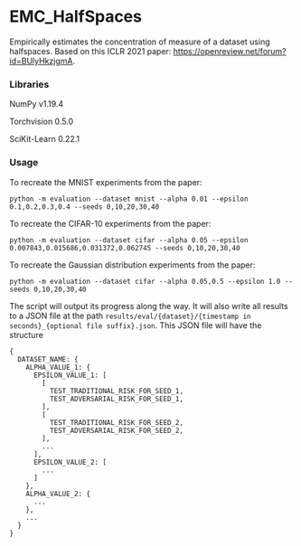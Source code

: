 # EMC_HalfSpaces
Empirically estimates the concentration of measure of a dataset using halfspaces. Based on this ICLR 2021 paper: https://openreview.net/forum?id=BUlyHkzjgmA.

### Libraries
NumPy v1.19.4

Torchvision 0.5.0

SciKit-Learn 0.22.1

### Usage

To recreate the MNIST experiments from the paper: 

```python -m evaluation --dataset mnist --alpha 0.01 --epsilon 0.1,0.2,0.3,0.4 --seeds 0,10,20,30,40```

To recreate the CIFAR-10 experiments from the paper: 

```python -m evaluation --dataset cifar --alpha 0.05 --epsilon 0.007843,0.015686,0.031372,0.062745 --seeds 0,10,20,30,40```

To recreate the Gaussian distribution experiments from the paper: 

```python -m evaluation --dataset cifar --alpha 0.05,0.5 --epsilon 1.0 --seeds 0,10,20,30,40```

The script will output its progress along the way. It will also write all results to a JSON file at the path ```results/eval/{dataset}/{timestamp in seconds}_{optional file suffix}.json```. This JSON file will have the structure

```
{
  DATASET_NAME: {
    ALPHA_VALUE_1: {
      EPSILON_VALUE_1: [
        [
          TEST_TRADITIONAL_RISK_FOR_SEED_1,
          TEST_ADVERSARIAL_RISK_FOR_SEED_1,
        ],
        [
          TEST_TRADITIONAL_RISK_FOR_SEED_2,
          TEST_ADVERSARIAL_RISK_FOR_SEED_2,
        ],
        ...
      ],
      EPSILON_VALUE_2: [
        ...
      ]
    },
    ALPHA_VALUE_2: {
      ...
    },
    ...
  }
}
```
